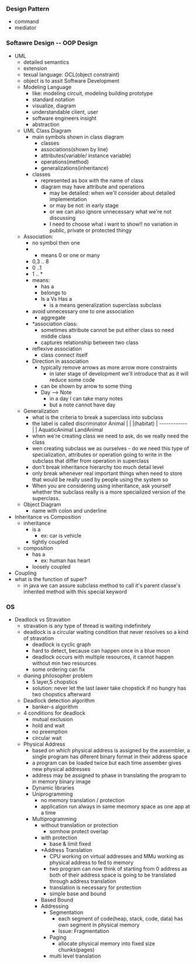 ### Design Pattern 
 - command
 - mediator
### Softawre Design -- OOP Design
 - UML
   - detailed semantics
   - extension
   - texual language: OCL(object constraint)
   - object is to assit Software Development
   - Modeling Language  
     - like: modeling circuit, modeling building prototype
     - standard notation
     - visualize, diagram
     - understandable client, user
     - software engineers insight
     - abstraction
   - UML Class Diagram
     - main symbols shown in class diagram
       - classes
       - associations(shown by line)
       - attributes(variable/ instance variable)
       - operations(method)
       - generalizations(inheritance)
     - classes
       - represented as box with the name of class
       - diagram may have attribute and operations
         - may be detailed: when we'll consider about detailed implementation
         - or may be not: in early stage
         - or we can also ignore unnecessary what we're not discussing
         - I need to choose what i want to show!! no variation in public, private or protected thingy
    - Association:
      - no symbol then one
      - * means 0 or one or many
      - 0,3 .. 8
      - 0 ..1
      - 1 .. *
      - means:
        - has a
        - belongs to
        - Is a Vs Has a
          - is a means generalization superclass subclass
      - avoid unnecessary one to one association
        - aggregate 
      - *association class:
        - sometimes attribute cannot be put either class so need middle class
        - captures relationship between two class
      - reflexive association   
        - class connect itself
      - Direction in association
        - typically remove arrows as more arrow more constraints
          - in later stage of development we'll introduce that as it will reduce some code
        - can be shown by arrow to some thing
        - Day --> Note
          - in a day I can take many notes
          - but a note cannot have day
    - Generalization
      - what is the criteria to break a superclass into subclass
      - the label is called discriminator
                Animal
                  |
                  |
                  |(habitat)
                  |
              ------------
              |         |
        AquaticAnimal   LandAnimal
      - when we're creating class we need to ask, do we really need the class
      - wen creating subclass we as ourselves - do we need this type of specialization, attributes or operation going to write in the subclass that differ from operation in superclass
      - don't break inheritance hierarchy too much detail level
      - only break whenever real important things when need to store that would be really used by people using the system so
      - When you are considering using inheritance, ask yourself whether the subclass really is a more specialized version of the superclass.
    - Object Diagram
      - name with colon and underline
 - Inheritance vs Composition
   - inheritance
     - is a
       - ex: car is vehicle
     - tightly  coupled
   - composition
     - has a
       - ex: human has heart
     - loosely coupled
 - Coupling
 - what is the function of super?
   - in java we can assure subclass method to call it's parent classe's inherited method with this special keyword

### OS  

 - Deadlock vs Stravation
   - stravation is any type of thread is waiting indefinitely
   - deadlock is a circular waiting condition that never resolves so a kind of stravation
     - deadlock is cyclic graph
     - hard to detect, because can happen once in a blue moon
     - deadlock occurs with multiple resources, it cannot happen without min two resources
     - some ordering can fix
   - dianing philosopher problem
     - 5 layer,5 chopstics
     - solution: never let the last lawer take chopstick if no hungry has two chopstics afterward
   - Deadlock detection algorithm
     - banker-s algorithm
   - 4 conditions for deadlock
     - mutual exclusion
     - hold and wait
     - no preemption
     - circular wait    
   - Physical Address
     - based on which physical address is assigned by the assembler, a single program has diferent binary format in their address space
     - a program can be loaded twice but each time assember gives new physical addresses
     - address may be assigned to phase in translating the program to in memory binary image
     - Dynamic libraries
     - Uniprogramming
       - no memory translation / protection
       - application run always in same meomory space  as one app at a time
     - Multiprogramming
       - without translation or protection
         - somhow protect overlap
       - with protection
         - base & limit fixed
       - *Address Translation
         - CPU working on virtual addresses and MMu working as physical address to fed to memory
         - two program can now think of starting from 0 address as both of their address space is going to be translated through address translation
         - translation is necessary for protection
         - simple base and bound
       - Based Bound
       - Addressing
         - Segmentation
           - each segment of code(heap, stack, code, data) has own segment in physical memory
           - Issue: Fragmentation
         - Paging
           - allocate physical memory into fixed size chunks(pages)
         - multi level translation